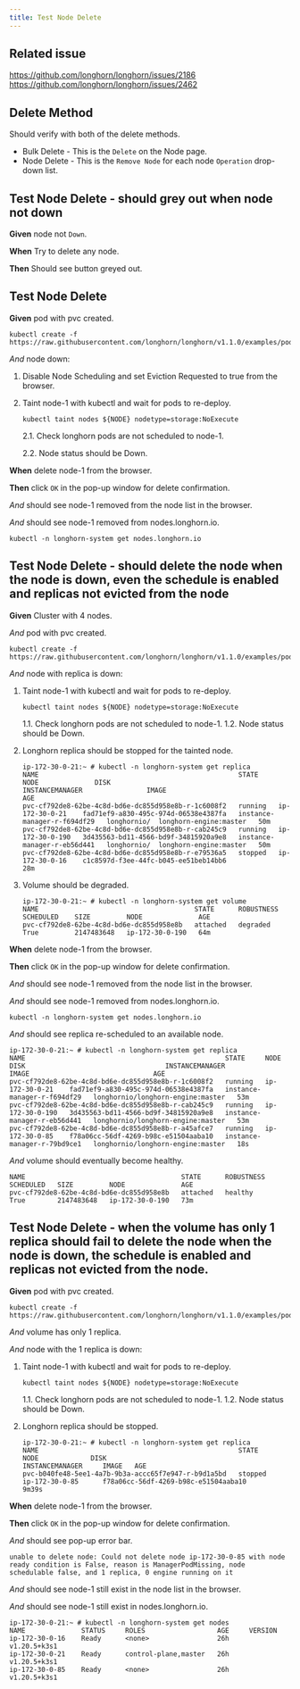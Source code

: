 ```yaml
---
title: Test Node Delete
---
```


## Related issue
https://github.com/longhorn/longhorn/issues/2186
https://github.com/longhorn/longhorn/issues/2462


## Delete Method ##
Should verify with both of the delete methods.
* Bulk Delete - This is the `Delete` on the Node page.
* Node Delete - This is the `Remove Node` for each node `Operation` drop-down list.


## Test Node Delete - should grey out when node not down

**Given** node not `Down`.

**When** Try to delete any node.

**Then** Should see button greyed out.


## Test Node Delete

**Given** pod with pvc created.
```
kubectl create -f https://raw.githubusercontent.com/longhorn/longhorn/v1.1.0/examples/pod_with_pvc.yaml
```
*And* node down:

1. Disable Node Scheduling and set Eviction Requested to true from the browser.
2. Taint node-1 with kubectl and wait for pods to re-deploy.
    ```
    kubectl taint nodes ${NODE} nodetype=storage:NoExecute
    ```

    2.1. Check longhorn pods are not scheduled to node-1.

    2.2. Node status should be Down.

**When** delete node-1 from the browser.

**Then** click `OK` in the pop-up window for delete confirmation.

*And* should see node-1 removed from the node list in the browser.

*And* should see node-1 removed from nodes.longhorn.io.
```
kubectl -n longhorn-system get nodes.longhorn.io
```


## Test Node Delete - should delete the node when the node is down, even the schedule is enabled and replicas not evicted from the node

**Given** Cluster with 4 nodes.

*And* pod with pvc created.
```
kubectl create -f https://raw.githubusercontent.com/longhorn/longhorn/v1.1.0/examples/pod_with_pvc.yaml
```

*And* node with replica is down:

1. Taint node-1 with kubectl and wait for pods to re-deploy.
    ```
    kubectl taint nodes ${NODE} nodetype=storage:NoExecute
    ```
    1.1. Check longhorn pods are not scheduled to node-1.
    1.2. Node status should be Down.

2. Longhorn replica should be stopped for the tainted node.
    ```
    ip-172-30-0-21:~ # kubectl -n longhorn-system get replica
    NAME                                                  STATE     NODE              DISK                                   INSTANCEMANAGER                IMAGE                               AGE
    pvc-cf792de8-62be-4c8d-bd6e-dc855d958e8b-r-1c6008f2   running   ip-172-30-0-21    fad71ef9-a830-495c-974d-06538e4387fa   instance-manager-r-f694df29   longhornio/  longhorn-engine:master   50m
    pvc-cf792de8-62be-4c8d-bd6e-dc855d958e8b-r-cab245c9   running   ip-172-30-0-190   3d435563-bd11-4566-bd9f-34815920a9e8   instance-manager-r-eb56d441   longhornio/  longhorn-engine:master   50m
    pvc-cf792de8-62be-4c8d-bd6e-dc855d958e8b-r-e79536a5   stopped   ip-172-30-0-16    c1c8597d-f3ee-44fc-b045-ee51beb14bb6                                                                       28m
    ```

3. Volume should be degraded.
    ```
    ip-172-30-0-21:~ # kubectl -n longhorn-system get volume
    NAME                                       STATE      ROBUSTNESS   SCHEDULED    SIZE         NODE              AGE
    pvc-cf792de8-62be-4c8d-bd6e-dc855d958e8b   attached   degraded     True         2147483648   ip-172-30-0-190   64m
    ```

**When** delete node-1 from the browser.

**Then** click `OK` in the pop-up window for delete confirmation.

*And* should see node-1 removed from the node list in the browser.

*And* should see node-1 removed from nodes.longhorn.io.
```
kubectl -n longhorn-system get nodes.longhorn.io
```

*And* should see replica re-scheduled to an available node.
```
ip-172-30-0-21:~ # kubectl -n longhorn-system get replica
NAME                                                  STATE     NODE              DISK                                   INSTANCEMANAGER               IMAGE                               AGE
pvc-cf792de8-62be-4c8d-bd6e-dc855d958e8b-r-1c6008f2   running   ip-172-30-0-21    fad71ef9-a830-495c-974d-06538e4387fa   instance-manager-r-f694df29   longhornio/longhorn-engine:master   53m
pvc-cf792de8-62be-4c8d-bd6e-dc855d958e8b-r-cab245c9   running   ip-172-30-0-190   3d435563-bd11-4566-bd9f-34815920a9e8   instance-manager-r-eb56d441   longhornio/longhorn-engine:master   53m
pvc-cf792de8-62be-4c8d-bd6e-dc855d958e8b-r-a45afce7   running   ip-172-30-0-85    f78a06cc-56df-4269-b98c-e51504aaba10   instance-manager-r-79bd9ce1   longhornio/longhorn-engine:master   18s
```

*And* volume should eventually become healthy.
```
NAME                                       STATE      ROBUSTNESS   SCHEDULED   SIZE         NODE              AGE
pvc-cf792de8-62be-4c8d-bd6e-dc855d958e8b   attached   healthy      True        2147483648   ip-172-30-0-190   73m
```

## Test Node Delete - when the volume has only 1 replica should fail to delete the node when the node is down, the schedule is enabled and replicas not evicted from the node.

**Given** pod with pvc created.
```
kubectl create -f https://raw.githubusercontent.com/longhorn/longhorn/v1.1.0/examples/pod_with_pvc.yaml
```

*And* volume has only 1 replica.

*And* node with the 1 replica is down:

1. Taint node-1 with kubectl and wait for pods to re-deploy.
    ```
    kubectl taint nodes ${NODE} nodetype=storage:NoExecute
    ```
    1.1. Check longhorn pods are not scheduled to node-1.
    1.2. Node status should be Down.

2. Longhorn replica should be stopped.
    ```
    ip-172-30-0-21:~ # kubectl -n longhorn-system get replica
    NAME                                                  STATE         NODE             DISK                                   INSTANCEMANAGER     IMAGE   AGE
    pvc-b040fe48-5ee1-4a7b-9b3a-accc65f7e947-r-b9d1a5bd   stopped       ip-172-30-0-85      f78a06cc-56df-4269-b98c-e51504aaba10                             9m39s
    ```


**When** delete node-1 from the browser.

**Then** click `OK` in the pop-up window for delete confirmation.

*And* should see pop-up error bar.
```
unable to delete node: Could not delete node ip-172-30-0-85 with node ready condition is False, reason is ManagerPodMissing, node schedulable false, and 1 replica, 0 engine running on it
```

*And* should see node-1 still exist in the node list in the browser.

*And* should see node-1 still exist in nodes.longhorn.io.
```
ip-172-30-0-21:~ # kubectl -n longhorn-system get nodes
NAME              STATUS     ROLES                  AGE     VERSION
ip-172-30-0-16    Ready      <none>                 26h     v1.20.5+k3s1
ip-172-30-0-21    Ready      control-plane,master   26h     v1.20.5+k3s1
ip-172-30-0-85    Ready      <none>                 26h     v1.20.5+k3s1
```
